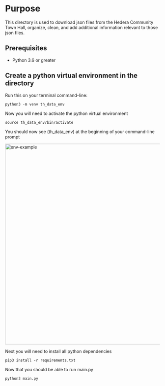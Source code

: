 # Purpose

This directory is used to download json files from the Hedera Community Town Hall, organize, clean, and add additional information relevant to those json files.

## Prerequisites

- Python 3.6 or greater

## Create a python virtual environment in the directory

Run this on your terminal command-line:

    python3 -m venv th_data_env 

Now you will need to activate the python virtual environment

    source th_data_env/bin/activate

You should now see (th_data_env) at the beginning of your command-line prompt

<img width="651" alt="env-example" src="https://user-images.githubusercontent.com/51497123/116936544-9ea43700-ac2d-11eb-8cfa-af0a7ea39cab.png">

Next you will need to install all python dependencies

    pip3 install -r requirements.txt

Now that you should be able to run main.py

    python3 main.py

